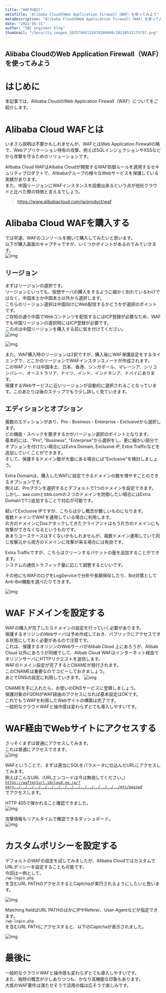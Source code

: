 ```yaml
---
title: "WAFの紹介"
metaTitle: "Alibaba CloudのWeb Application Firewall（WAF）を使ってみよう"
metaDescription: "Alibaba CloudのWeb Application Firewall（WAF）を使ってみよう"
date: "2021-05-31"
author: "SBC engineer blog"
thumbnail: "/Security_images_10257846132678100000/20210531175757.png"
---
```


## Alibaba CloudのWeb Application Firewall（WAF）を使ってみよう

# はじめに

本記事では、Alibaba CloudのWeb Application Firewall（WAF）についてをご紹介します。   

# Alibaba Cloud WAFとは
いまさら説明は不要かもしれませんが、WAFとはWeb Application Firewallの略で、Webアプリケーション特有の攻撃、例えばSQLインジェクションやXSSなどから攻撃を守るためのソリューションです。    

Alibaba Cloud WAFはAibaba Cloudが開発するWAF防御ルールを適用するセキュリティプロダクトで、Alibabaグループの様々なWebサービスを保護している実績があります。    
また、中国リージョンにWAFインスタンスを設置出来るという点が他社クラウドと比べた際の特徴と言えるでしょう。    
> https://www.alibabacloud.com/ja/product/waf

# Alibaba Cloud WAFを購入する
では早速、WAFのコンソールを開いて購入してみたいと思います。    
以下が購入画面のキャプチャですが、いくつかポイントがあるのでみていきます。    
![img](https://raw.githubusercontent.com/sbopsv/cloud-tech/master/content/usecase-security/Security_images_10257846132678100000/20210531175757.png "img")     



## リージョン
まずはリージョンの選択です。   
リージョンといっても、仮想サーバの購入をするように細かく別れているわけではなく、中国本土か中国本土以外から選択します。   
こちらのリージョン選択は中国向けにWeb配信するかどうかが選択のポイントです。    
ご存知の通り中国でWebコンテンツを配信するにはICP登録が必要なため、WAFでも中国リージョンの選択時にはICP登録が必要です。    
この点は中国リージョンを購入する前に気を付けてください。    
![img](https://raw.githubusercontent.com/sbopsv/cloud-tech/master/content/usecase-security/Security_images_10257846132678100000/20210531185152.png "img")     

![img](https://raw.githubusercontent.com/sbopsv/cloud-tech/master/content/usecase-security/Security_images_10257846132678100000/20210531185227.png "img")     


また、WAF購入時のリージョンは2択ですが、購入後にWAF保護設定をするタイミングで、どこかのリージョンでWAFインスタンスノードが作成されます。    
このWAFノードは中国本土、日本、香港、シンガポール、マレーシア、シリコンバレー、オーストラリア、ドイツ、インド、インドネシア、ドバイにあります。   
保護するWebサービスに近いリージョンが自動的に選択されることなっています。このあたりは後のステップでもう少し詳しく見ていきます。    

## エディションとオプション
複数のエディションがあり、Pro・Business・Enterprise・Exclusiveから選択します。    
どの機能・スペックを要求するかがバージョン選択のポイントとなります。    
基本的には、"Pro", "Business", "Enterprise"から選択をし、更に細かい部分でオプションを付けたい場合にはExtra Domain, Exclusive IP, Extra Trafficなどを追加していくことができます。    
そして、保護するドメイン数が大量にある場合には"Exclusive"を検討しましょう。     

Extra Domainは、購入したWAFに設定できるドメインの数を増やすことのできるオプションです。     
例えば、Proプランを選択するとデフォルトで1つのドメインを設定できます。     
しかし、aaa.comとbbb.comの２つのドメインを防御したい場合にはExtra Domainで1つ追加することで対応が可能です。    

続いてExclusive IPですが、こちらは少し概念が難しいものになります。     
複数ドメインでWAFを運用している場合に利用します。    
片方のドメインにDosアタックしてきたクライアントはもう片方のドメインにも攻撃ができなくなるというものです。     
あまりユースケースはすくないかもしれませんが、複数ドメイン運用していて同じ攻撃元から両方のドメインに攻撃が来る場合には有効です。    

Extra Trafficですが、こちらはクリーンするパケットの量を追加することができます。     
システムの通信トラフィック量に応じて調整するといいです。    

その他にもWAFのログをLogServiceで分析や長期保存したり、Bot対策としてAnti-Bot機能を選べたりできます。    

![img](https://raw.githubusercontent.com/sbopsv/cloud-tech/master/content/usecase-security/Security_images_10257846132678100000/20210531193205.png "img")     

# WAF ドメインを設定する
WAFの購入が完了したらドメインの設定を行っていく必要があります。     
保護するオリジンのWebサーバは予め作成しておき、パブリックにアクセスできる状態にしておく必要があるので注意です。     
これは、保護するオリジンのWebサーバがAlibab Cloud 上にあろうが、Alibab Cloud 以外にあろうが同様でして、Alibab Cloud WAFはインターネット経由でオリジンサーバにHTTPリクエストを送信します。     
WAFのドメイン設定が完了するとCNAMEが発行されます。     
このCNAMEは重要なのでコピーしておきましょう。    
あとでDNSの設定に利用していきます。
![img](https://raw.githubusercontent.com/sbopsv/cloud-tech/master/content/usecase-security/Security_images_10257846132678100000/20210531193826.png "img")     

CNAMEを手に入れたら、お使いのDNSサービスに登録しましょう。    
保護対象のFQDNがWAF経由のアクセスになれば基本設定はOKです。    
これでもうWAFを利用したWebサイトの構築は完了です。   
一般的なクラウドWAFと操作感は変わらずとても導入しやすいです。    


# WAF経由でWebサイトにアクセスする
さっそくまずは普通にアクセスしてみます。    
これは普通にアクセスできます。   
![img](https://raw.githubusercontent.com/sbopsv/cloud-tech/master/content/usecase-security/Security_images_10257846132678100000/20210531194318.png "img")     


WAFということで、まずは適当にSQLをパラメータに仕込んだURLにアクセスしてみます。    
例えばこんなURL（URLエンコードは今は無視してください。）    
<code class="EnlighterJSRAW" data-enlighter-language="null">https://waftesturl.sbcloud.ne.jp/?ver=../../../../../../../../../../../../../../../../etc/passwd</code>  
でアクセスします。  

HTTP 405で弾かれること確認できました。    
![img](https://raw.githubusercontent.com/sbopsv/cloud-tech/master/content/usecase-security/Security_images_10257846132678100000/20210531200257.png "img")     



攻撃情報もリアルタイムで確認できるダッシュボード。     
![img](https://raw.githubusercontent.com/sbopsv/cloud-tech/master/content/usecase-security/Security_images_10257846132678100000/20210531200637.png "img")     



# カスタムポリシーを設定する
デフォルトのWAFの設定を試してみましたが、Alibaba CloudではカスタムでURLポリシーを設定することも可能です。    
今回は一例として、    
<code class="EnlighterJSRAW" data-enlighter-language="null">/wp-login.php</code>  
を含むURL PATHのアクセスするとCaptchaが実行されるようにしたいと思います。     

![img](https://raw.githubusercontent.com/sbopsv/cloud-tech/master/content/usecase-security/Security_images_10257846132678100000/20210531201024.png "img")     

Matching fieldはURL PATHのほかにIPやReferer、User-Agentなどが指定できます。    
<code class="EnlighterJSRAW" data-enlighter-language="null">/wp-login.php</code>  
を含むURL PATHにアクセスすると、以下のCaptchaが表示されました。    

![img](https://raw.githubusercontent.com/sbopsv/cloud-tech/master/content/usecase-security/Security_images_10257846132678100000/20210531201245.png "img")     


# 最後に
一般的なクラウドWAFと操作感も変わらずとても導入しやすいです。    
また、独特の概念が少しありつつも、かなり高機能な印象もあります。    
大抵のWAF要件は満たせそうで活用の幅は広そうで楽しみです。    


